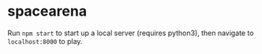 # spacearena

Run `npm start` to start up a local server (requires python3), then navigate to `localhost:8000` to play.
